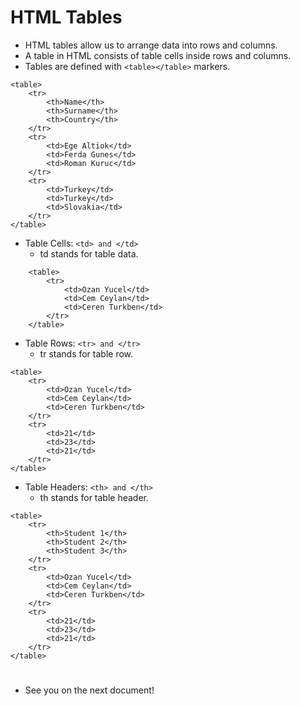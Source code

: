 # HTML Tables
  * HTML tables allow us to arrange data into rows and columns.
  * A table in HTML consists of table cells inside rows and columns.
  * Tables are defined with `<table></table>` markers.
```
<table>
    <tr>
        <th>Name</th>
        <th>Surname</th>
        <th>Country</th>
    </tr>
    <tr>
        <td>Ege Altiok</td>
        <td>Ferda Gunes</td>
        <td>Roman Kuruc</td>
    </tr>
    <tr>
        <td>Turkey</td>
        <td>Turkey</td>
        <td>Slovakia</td>
    </tr>
</table> 
```

* Table Cells: `<td> and </td>`
  * td stands for table data.
```
    <table>
        <tr>
            <td>Ozan Yucel</td>
            <td>Cem Ceylan</td>
            <td>Ceren Turkben</td>
        </tr>
    </table>
```
* Table Rows: `<tr> and </tr>`
  * tr stands for table row.
```
<table>
    <tr>
        <td>Ozan Yucel</td>
        <td>Cem Ceylan</td>
        <td>Ceren Turkben</td>
    </tr>
    <tr>
        <td>21</td>
        <td>23</td>
        <td>21</td>
    </tr>
</table> 
```
* Table Headers: `<th> and </th>`
  * th stands for table header.
```
<table>
    <tr>
        <th>Student 1</th>
        <th>Student 2</th>
        <th>Student 3</th>
    </tr>
    <tr>
        <td>Ozan Yucel</td>
        <td>Cem Ceylan</td>
        <td>Ceren Turkben</td>
    </tr>
    <tr>
        <td>21</td>
        <td>23</td>
        <td>21</td>
    </tr>
</table> 
```
#
* See you on the next document!